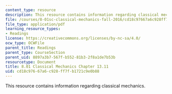```yaml
---
content_type: resource
description: This resource contains information regarding classical mechanics.
file: /courses/8-01sc-classical-mechanics-fall-2016/cd18c97667a6c928ff7fb1721c9e0b88_MIT8_01F16_chapter13.11.pdf
file_type: application/pdf
learning_resource_types:
- Readings
license: https://creativecommons.org/licenses/by-nc-sa/4.0/
ocw_type: OCWFile
parent_title: Readings
parent_type: CourseSection
parent_uid: 8897a3b7-567f-b552-81b3-2f8a1de7b53b
resourcetype: Document
title: 8.01 Classical Mechanics Chapter 13.11
uid: cd18c976-67a6-c928-ff7f-b1721c9e0b88
---
```

This resource contains information regarding classical mechanics.